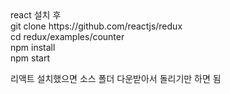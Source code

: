 <Basic Setting>
react 설치 후<br>
git clone https://github.com/reactjs/redux<br>
cd redux/examples/counter<br>
npm install<br>
npm start<br>

리액트 설치했으면 소스 폴더 다운받아서 돌리기만 하면 됨
